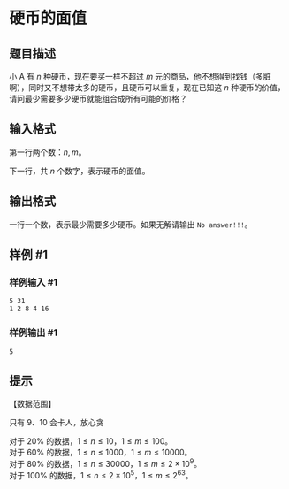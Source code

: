# 硬币的面值

## 题目描述

小 A 有 $n$ 种硬币，现在要买一样不超过 $m$ 元的商品，他不想得到找钱（多脏啊），同时又不想带太多的硬币，且硬币可以重复，现在已知这 $n$ 种硬币的价值，请问最少需要多少硬币就能组合成所有可能的价格？


## 输入格式

第一行两个数：$n, m$。

下一行，共 $n$ 个数字，表示硬币的面值。


## 输出格式

一行一个数，表示最少需要多少硬币。如果无解请输出 `No answer!!!`。

## 样例 #1

### 样例输入 #1
```
5 31
1 2 8 4 16
```

### 样例输出 #1

```
5
```

## 提示

【数据范围】

只有 9、10 会卡人，放心贪

对于 $20\%$ 的数据，$1 \le n \le 10$，$1 \le m \le 100$。  
对于 $60\%$ 的数据，$1 \le n \le 1000$，$1 \le m \le 10000$。  
对于 $80\%$ 的数据，$1 \le n \le 30000$，$1 \le m \le 2 \times {10}^9$。  
对于 $100\%$ 的数据，$1 \le n \le 2 \times {10}^5$，$1 \le m \le 2^{63}$。

